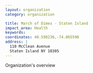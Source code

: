 ```yaml
---
layout: organization
category: organization

title: March of Dimes - Staten Island
impact_area: Health
keywords: 
coordinates: 40.598236,-74.065598
address: |
  110 McClean Avenue
  Staten Island NY 10305
---
```

Organization's overview
